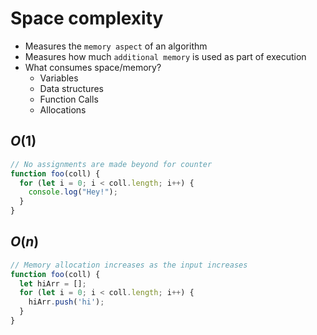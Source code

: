# Space complexity

- Measures the `memory aspect` of an algorithm
- Measures how much `additional memory` is used as part of execution
- What consumes space/memory?
  - Variables
  - Data structures
  - Function Calls
  - Allocations

## $O(1)$

```javascript
// No assignments are made beyond for counter
function foo(coll) {
  for (let i = 0; i < coll.length; i++) {
    console.log("Hey!");
  }
}
```

## $O(n)$

```javascript
// Memory allocation increases as the input increases
function foo(coll) {
  let hiArr = [];
  for (let i = 0; i < coll.length; i++) {
    hiArr.push('hi');
  }
}
```
